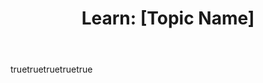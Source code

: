 ---
name: "📚 Learning Note"
description: "Document something you learned about backend development"
title: "Learn: [Topic Name]"
labels: ["learning", "documentation"]
body:
  - type: textarea
    id: what-learned
    attributes:
      label: "What I Learned"
      description: "Brief description of the concept or technology"
      placeholder: "Example: I learned about Docker volumes for persistent data storage..."
      value: "[Brief description of the concept]"
    validations:
      required: true

  - type: textarea
    id: key-takeaways
    attributes:
      label: "Key Takeaways"
      description: "Main points, insights, or important details"
      placeholder: "- Point 1\n- Point 2\n- Point 3"
      value: "- [Main point 1]\n- [Main point 2]\n- [Main point 3]"
    validations:
      required: true

  - type: textarea
    id: where-fits
    attributes:
      label: "Where This Fits"
      description: "Where should this documentation live?"
      placeholder: "- New file in: `technologies/topic/readme.md`\n- Addition to existing file: `path/to/file.md`"
      value: "- [ ] New file in: `[path]`\n- [ ] Addition to existing file: `[file path]`\n- [ ] Example for: `[concept]`"

  - type: textarea
    id: resources
    attributes:
      label: "Resources I Used"
      description: "Links to docs, articles, videos, or other learning materials"
      placeholder: "- https://example.com\n- https://docs.example.com"
      value: "- [Link 1]\n- [Link 2]"

  - type: dropdown
    id: confidence
    attributes:
      label: "Confidence Level"
      description: "How well do you understand this topic?"
      options:
        - "[ ] Just starting to understand"
        - "[ ] Comfortable with basics"
        - "[ ] Ready to explain to others"
      default: 0
---